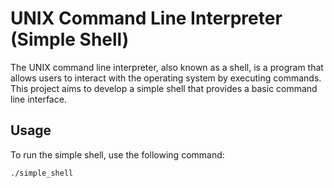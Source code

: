 # UNIX Command Line Interpreter (Simple Shell) 

The UNIX command line interpreter, also known as a shell, is a program that allows users to interact with the operating system by executing commands. This project aims to develop a simple shell that provides a basic command line interface.

## Usage 

To run the simple shell, use the following command:

```shell
./simple_shell

